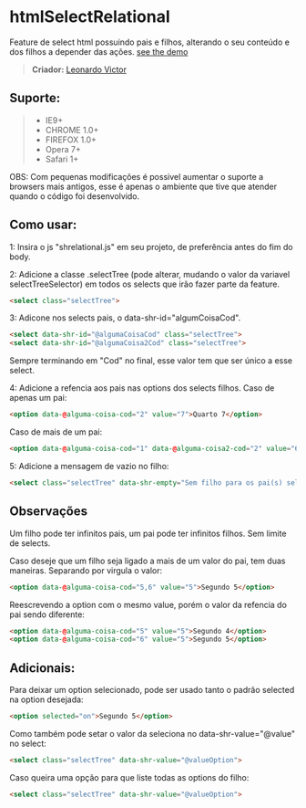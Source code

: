 # htmlSelectRelational
Feature de select html possuindo pais e filhos, alterando o seu conteúdo e dos filhos a depender das ações.
[see the demo](http://leonardovff.github.io/htmlSelectTree/)
> **Criador:** [Leonardo Victor](https://twitter.com/leonardovff)

## Suporte: 
> - IE9+
> - CHROME 1.0+
> - FIREFOX 1.0+
> - Opera 7+
> - Safari 1+

OBS: Com pequenas modificações é possivel aumentar o suporte a browsers mais antigos, esse é apenas o ambiente que tive que atender quando o código foi desenvolvido.

## Como usar: 

1: Insira o js "shrelational.js" em seu projeto, de preferência antes do fim do body.

2: Adicione a classe .selectTree (pode alterar, mudando o valor da variavel selectTreeSelector) em todos os selects que irão fazer parte da feature.
```html
<select class="selectTree">
```

3: Adicone nos selects pais, o data-shr-id="algumCoisaCod". 

```html
<select data-shr-id="@algumaCoisaCod" class="selectTree">
<select data-shr-id="@algumaCoisa2Cod" class="selectTree">
```
Sempre terminando em "Cod" no final, esse valor tem que ser único a esse select.

4: Adicione a refencia aos pais nas options dos selects filhos.
Caso de apenas um pai:
```html
<option data-@alguma-coisa-cod="2" value="7">Quarto 7</option>
```

Caso de mais de um pai:
```html
<option data-@alguma-coisa-cod="1" data-@alguma-coisa2-cod="2" value="6">Quarto 6</option>
```

5: Adicione a mensagem de vazio no filho:
```html
<select class="selectTree" data-shr-empty="Sem filho para os pai(s) selecionados">
```

## Observações

Um filho pode ter infinitos pais, um pai pode ter infinitos filhos.
Sem limite de selects.

Caso deseje que um filho seja ligado a mais de um valor do pai, tem duas maneiras.
Separando por virgula o valor:
```html
<option data-@alguma-coisa-cod="5,6" value="5">Segundo 5</option>
```
Reescrevendo a option com o mesmo value, porém o valor da refencia do pai sendo diferente:
```html
<option data-@alguma-coisa-cod="5" value="5">Segundo 4</option>
<option data-@alguma-coisa-cod="6" value="5">Segundo 5</option>
```

## Adicionais:

Para deixar um option selecionado, pode ser usado tanto o padrão selected na option desejada:
```html
<option selected="on">Segundo 5</option>
```
Como também pode setar o valor da seleciona no data-shr-value="@value" no select:
```html
<select class="selectTree" data-shr-value="@valueOption">
```


Caso queira uma opção para que liste todas as options do filho:
```html
<select class="selectTree" data-shr-value="@valueOption">
```
